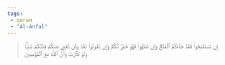 ```yaml
---
tags: 
 - quran 
 - "Al-Anfal"
---
```


> إِن تَسۡتَفۡتِحُواْ فَقَدۡ جَآءَكُمُ ٱلۡفَتۡحُۖ وَإِن تَنتَهُواْ فَهُوَ خَيۡرٞ لَّكُمۡۖ وَإِن تَعُودُواْ نَعُدۡ وَلَن تُغۡنِيَ عَنكُمۡ فِئَتُكُمۡ شَيۡـٔٗا وَلَوۡ كَثُرَتۡ وَأَنَّ ٱللَّهَ مَعَ ٱلۡمُؤۡمِنِينَ
